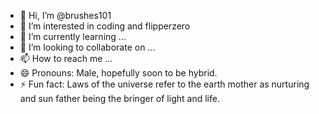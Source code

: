 - 👋 Hi, I’m @brushes101
- 👀 I’m interested in coding and flipperzero
- 🌱 I’m currently learning ...
- 💞️ I’m looking to collaborate on ...
- 📫 How to reach me ...
- 😄 Pronouns: Male, hopefully soon to be hybrid.
- ⚡ Fun fact: Laws of the universe refer to the earth mother as nurturing and sun father being the bringer of light and life.

<!---
brushes101/brushes101 is a ✨ special ✨ repository because its `README.md` (this file) appears on your GitHub profile.
You can click the Preview link to take a look at your changes.
--->
